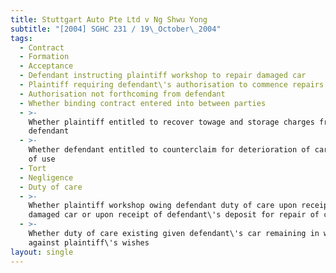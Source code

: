 ```yaml
---
title: Stuttgart Auto Pte Ltd v Ng Shwu Yong
subtitle: "[2004] SGHC 231 / 19\_October\_2004"
tags:
  - Contract
  - Formation
  - Acceptance
  - Defendant instructing plaintiff workshop to repair damaged car
  - Plaintiff requiring defendant\'s authorisation to commence repairs
  - Authorisation not forthcoming from defendant
  - Whether binding contract entered into between parties
  - >-
    Whether plaintiff entitled to recover towage and storage charges from
    defendant
  - >-
    Whether defendant entitled to counterclaim for deterioration of car and loss
    of use
  - Tort
  - Negligence
  - Duty of care
  - >-
    Whether plaintiff workshop owing defendant duty of care upon receipt of
    damaged car or upon receipt of defendant\'s deposit for repair of car
  - >-
    Whether duty of care existing given defendant\'s car remaining in workshop
    against plaintiff\'s wishes
layout: single
---
```


